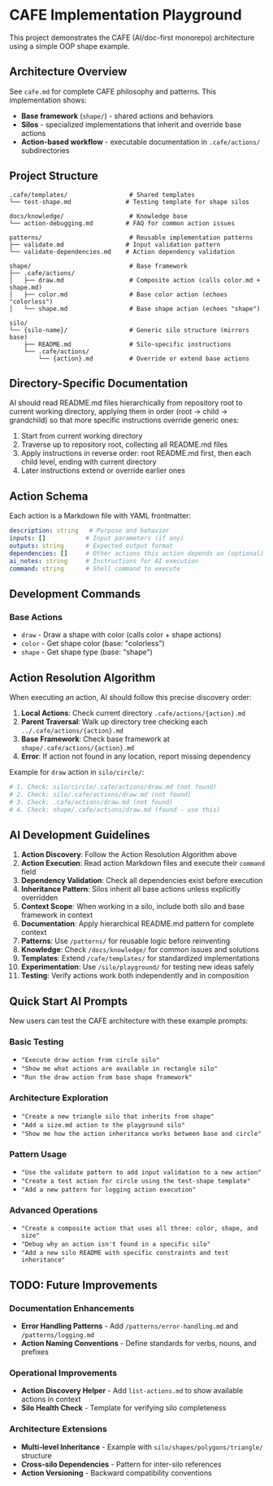 # CAFE Implementation Playground

This project demonstrates the CAFE (AI/doc-first monorepo) architecture using a simple OOP shape example.

## Architecture Overview

See `cafe.md` for complete CAFE philosophy and patterns. This implementation shows:

- **Base framework** (`shape/`) - shared actions and behaviors
- **Silos** - specialized implementations that inherit and override base actions
- **Action-based workflow** - executable documentation in `.cafe/actions/` subdirectories

## Project Structure

```
.cafe/templates/                 # Shared templates
└── test-shape.md               # Testing template for shape silos

docs/knowledge/                  # Knowledge base
└── action-debugging.md         # FAQ for common action issues

patterns/                        # Reusable implementation patterns
├── validate.md                 # Input validation pattern
└── validate-dependencies.md    # Action dependency validation

shape/                           # Base framework
├── .cafe/actions/
│   ├── draw.md                  # Composite action (calls color.md + shape.md)
│   ├── color.md                 # Base color action (echoes "colorless")
│   └── shape.md                 # Base shape action (echoes "shape")

silo/
└── {silo-name}/                 # Generic silo structure (mirrors base)
    ├── README.md                # Silo-specific instructions
    └── .cafe/actions/
        └── {action}.md          # Override or extend base actions
```

## Directory-Specific Documentation

AI should read README.md files hierarchically from repository root to current working directory, applying them in order (root → child → grandchild) so that more specific instructions override generic ones:

1. Start from current working directory
2. Traverse up to repository root, collecting all README.md files
3. Apply instructions in reverse order: root README.md first, then each child level, ending with current directory
4. Later instructions extend or override earlier ones

## Action Schema

Each action is a Markdown file with YAML frontmatter:

```yaml
description: string   # Purpose and behavior
inputs: []           # Input parameters (if any)
outputs: string      # Expected output format
dependencies: []     # Other actions this action depends on (optional)
ai_notes: string     # Instructions for AI execution
command: string      # Shell command to execute
```

## Development Commands

### Base Actions
- `draw` - Draw a shape with color (calls color + shape actions)
- `color` - Get shape color (base: "colorless")  
- `shape` - Get shape type (base: "shape")

## Action Resolution Algorithm

When executing an action, AI should follow this precise discovery order:

1. **Local Actions**: Check current directory `.cafe/actions/{action}.md`
2. **Parent Traversal**: Walk up directory tree checking each `../.cafe/actions/{action}.md`
3. **Base Framework**: Check base framework at `shape/.cafe/actions/{action}.md`
4. **Error**: If action not found in any location, report missing dependency

Example for `draw` action in `silo/circle/`:
```bash
# 1. Check: silo/circle/.cafe/actions/draw.md (not found)
# 2. Check: silo/.cafe/actions/draw.md (not found) 
# 3. Check: .cafe/actions/draw.md (not found)
# 4. Check: shape/.cafe/actions/draw.md (found - use this)
```

## AI Development Guidelines

1. **Action Discovery**: Follow the Action Resolution Algorithm above
2. **Action Execution**: Read action Markdown files and execute their `command` field
3. **Dependency Validation**: Check all dependencies exist before execution
4. **Inheritance Pattern**: Silos inherit all base actions unless explicitly overridden
5. **Context Scope**: When working in a silo, include both silo and base framework in context
6. **Documentation**: Apply hierarchical README.md pattern for complete context
7. **Patterns**: Use `/patterns/` for reusable logic before reinventing
8. **Knowledge**: Check `/docs/knowledge/` for common issues and solutions
9. **Templates**: Extend `/cafe/templates/` for standardized implementations
10. **Experimentation**: Use `/silo/playground/` for testing new ideas safely
11. **Testing**: Verify actions work both independently and in composition

## Quick Start AI Prompts

New users can test the CAFE architecture with these example prompts:

### Basic Testing
- `"Execute draw action from circle silo"`
- `"Show me what actions are available in rectangle silo"`
- `"Run the draw action from base shape framework"`

### Architecture Exploration
- `"Create a new triangle silo that inherits from shape"`
- `"Add a size.md action to the playground silo"`
- `"Show me how the action inheritance works between base and circle"`

### Pattern Usage
- `"Use the validate pattern to add input validation to a new action"`
- `"Create a test action for circle using the test-shape template"`
- `"Add a new pattern for logging action execution"`

### Advanced Operations
- `"Create a composite action that uses all three: color, shape, and size"`
- `"Debug why an action isn't found in a specific silo"`
- `"Add a new silo README with specific constraints and test inheritance"`

## TODO: Future Improvements

### Documentation Enhancements
- **Error Handling Patterns** - Add `/patterns/error-handling.md` and `/patterns/logging.md`
- **Action Naming Conventions** - Define standards for verbs, nouns, and prefixes

### Operational Improvements  
- **Action Discovery Helper** - Add `list-actions.md` to show available actions in context
- **Silo Health Check** - Template for verifying silo completeness

### Architecture Extensions
- **Multi-level Inheritance** - Example with `silo/shapes/polygons/triangle/` structure
- **Cross-silo Dependencies** - Pattern for inter-silo references
- **Action Versioning** - Backward compatibility conventions